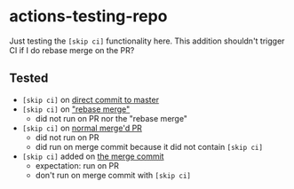 # actions-testing-repo

Just testing the `[skip ci]` functionality here.
This addition shouldn't trigger CI if I do rebase merge on the PR?

## Tested

* `[skip ci]` on [direct commit to master](https://github.com/koivunej/actions-testing-repo/commit/2c2825a094e729c104ca536425be6d5775b9fd44)
* `[skip ci]` on ["rebase merge"](https://github.com/koivunej/actions-testing-repo/pull/1)
    * did not run on PR nor the "rebase merge"
* `[skip ci]` on [normal merge'd PR](https://github.com/koivunej/actions-testing-repo/pull/2)
    * did not run on PR
    * did run on merge commit because it did not contain `[skip ci]`
* `[skip ci]` added on [the merge commit](https://github.com/koivunej/actions-testing-repo/pull/3)
    * expectation: run on PR
    * don't run on merge commit with `[skip ci]`
